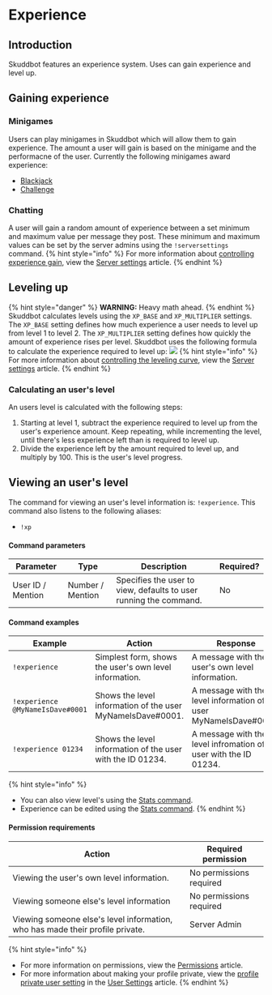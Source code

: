 # Experience
## Introduction
Skuddbot features an experience system. Uses can gain experience and level up. 

## Gaining experience
### Minigames
Users can play minigames in Skuddbot which will allow them to gain experience. The amount a user will gain is based on the minigame and the performacne of the user.
Currently the following minigames award experience:
* [Blackjack](/Minigames/blackjack.md)
* [Challenge](/Minigames/challenge.md)

### Chatting
A user will gain a random amount of experience between a set minimum and maximum value per message they post. These minimum and maximum values can be set by the server admins using the `!serversettings` command.
{% hint style="info" %}
For more information about [controlling experience gain](/Features/server-settings.md#gaining-experience), view the [Server settings](/Features/server-settings.md) article.
{% endhint %}

## Leveling up
{% hint style="danger" %}
**WARNING:** Heavy math ahead.
{% endhint %}
Skuddbot calculates levels using the `XP_BASE` and `XP_MULTIPLIER` settings. The `XP_BASE` setting defines how much experience a user needs to level up from level 1 to level 2. The `XP_MULTIPLIER` setting defines how quickly the amount of experience rises per level. Skuddbot uses the following formula to calculate the experience required to level up:
![](https://i.imgur.com/NuDiaX7.png)
{% hint style="info" %}
For more information about [controlling the leveling curve](/Features/server-settings.md#leveling-curve), view the [Server settings](/Features/server-settings.md) article.
{% endhint %}

### Calculating an user's level
An users level is calculated with the following steps:  
1. Starting at level 1, subtract the experience required to level up from the user's experience amount. Keep repeating, while incrementing the level, until there's less experience left than is required to level up.  
2. Divide the experience left by the amount required to level up, and multiply by 100. This is the user's level progress.  

## Viewing an user's level
The command for viewing an user's level information is: `!experience`.
This command also listens to the following aliases:
* `!xp`

#### Command parameters
| Parameter         | Type             | Description                                                       | Required? |
|-------------------|------------------|-------------------------------------------------------------------|-----------|
| User ID / Mention | Number / Mention | Specifies the user to view, defaults to user running the command. | No        |

#### Command examples
| Example                          | Action                                                     | Response                                                            |
|----------------------------------|------------------------------------------------------------|---------------------------------------------------------------------|
| `!experience`                    | Simplest form, shows the user's own level information.     | A message with the user's own level information.                    |
| `!experience @MyNameIsDave#0001` | Shows the level information of the user MyNameIsDave#0001. | A message with the level information of user MyNameIsDave#0001.     |
| `!experience 01234`              | Shows the level information of the user with the ID 01234. | A message with the level infromation of the user with the ID 01234. |
{% hint style="info" %}
* You can also view level's using the [Stats command](/Features/stats.md).
* Experience can be edited using the [Stats command](/Features/stats.md).
{% endhint %}

#### Permission requirements
| Action                                                                        | Required permission     |
|-------------------------------------------------------------------------------|-------------------------|
| Viewing the user's own level information.                                     | No permissions required |
| Viewing someone else's level information                                      | No permissions required |
| Viewing someone else's level information, who has made their profile private. | Server Admin            |
{% hint style="info" %}
* For more information on permissions, view the [Permissions](/Systems/permissions.md) article.  
* For more information about making your profile private, view the [profile private user setting](user-settings.md#profile-private) in the [User Settings](user-settings.md) article.
{% endhint %}

